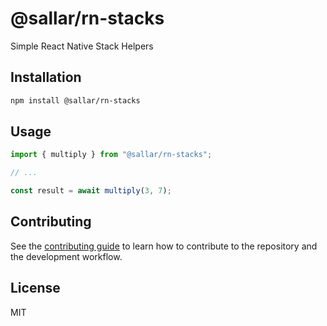 # @sallar/rn-stacks

Simple React Native Stack Helpers

## Installation

```sh
npm install @sallar/rn-stacks
```

## Usage

```js
import { multiply } from "@sallar/rn-stacks";

// ...

const result = await multiply(3, 7);
```

## Contributing

See the [contributing guide](CONTRIBUTING.md) to learn how to contribute to the repository and the development workflow.

## License

MIT

